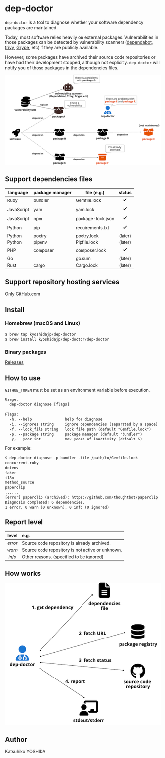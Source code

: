 # dep-doctor

`dep-doctor` is a tool to diagnose whether your software dependency packages are maintained.

Today, most software relies heavily on external packages. Vulnerabilities in those packages can be detected by vulnerability scanners ([dependabot](https://docs.github.com/en/code-security/dependabot), [trivy](https://aquasecurity.github.io/trivy), [Grype](https://github.com/anchore/grype), etc) if they are publicly available.

However, some packages have archived their source code repositories or have had their development stopped, although not explicitly. `dep-doctor` will notify you of those packages in the dependencies files.

![overview](doc/images/dep-doctor_overview.png "dep-doctor overview")

## Support dependencies files

| language | package manager | file (e.g.) | status |
| -------- | ------------- | -- | :----: |
| Ruby | bundler | Gemfile.lock | :heavy_check_mark: |
| JavaScript | yarn | yarn.lock | :heavy_check_mark: |
| JavaScript | npm | package-lock.json | :heavy_check_mark: |
| Python | pip | requirements.txt | :heavy_check_mark: |
| Python | poetry | poetry.lock | (later) |
| Python | pipenv | Pipfile.lock | (later) |
| PHP | composer | composer.lock | :heavy_check_mark: |
| Go | | go.sum | (later) |
| Rust | cargo | Cargo.lock | (later) |

## Support repository hosting services

Only GitHub.com

## Install

### Homebrew (macOS and Linux)

```console
$ brew tap kyoshidajp/dep-doctor
$ brew install kyoshidajp/dep-doctor/dep-doctor
```

### Binary packages

[Releases](https://github.com/kyoshidajp/dep-doctor/releases)

## How to use

`GITHUB_TOKEN` must be set as an environment variable before execution.

```console
Usage:
  dep-doctor diagnose [flags]

Flags:
  -h, --help               help for diagnose
  -i, --ignores string     ignore dependencies (separated by a space)
  -f, --lock_file string   lock file path (default "Gemfile.lock")
  -p, --package string     package manager (default "bundler")
  -y, --year int           max years of inactivity (default 5)
```

For example:

```console
$ dep-doctor diagnose -p bundler -file /path/to/Gemfile.lock
concurrent-ruby
dotenv
faker
i18n
method_source
paperclip
......
[error] paperclip (archived): https://github.com/thoughtbot/paperclip
Diagnosis completed! 6 dependencies.
1 error, 0 warn (0 unknown), 0 info (0 ignored)
```

## Report level

| level | e.g. |
| :---: | :---------- |
| *error* | Source code repository is already archived. |
| *warn* | Source code repository is not active or unknown. |
| *info* | Other reasons. (specified to be ignored) | |

## How works

![how_works](doc/images/how_works.png "dep-doctor how works")

## Author
Katsuhiko YOSHIDA
